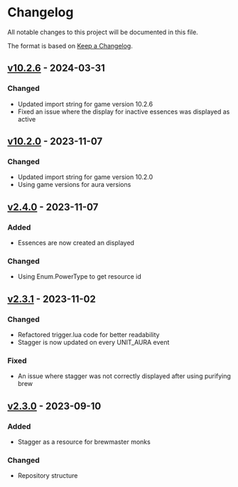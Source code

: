 # Changelog

All notable changes to this project will be documented in this file.

The format is based on [Keep a Changelog](https://keepachangelog.com/en/1.0.0/).

## [v10.2.6] - 2024-03-31

### Changed

* Updated import string for game version 10.2.6
* Fixed an issue where the display for inactive essences was displayed as active

## [v10.2.0] - 2023-11-07

### Changed

* Updated import string for game version 10.2.0
* Using game versions for aura versions

## [v2.4.0] - 2023-11-07

### Added

* Essences are now created an displayed

### Changed

* Using Enum.PowerType to get resource id

## [v2.3.1] - 2023-11-02

### Changed

* Refactored trigger.lua code for better readability
* Stagger is now updated on every UNIT_AURA event

### Fixed

* An issue where stagger was not correctly displayed after using purifying brew

## [v2.3.0] - 2023-09-10

### Added

* Stagger as a resource for brewmaster monks

### Changed

* Repository structure

[v2.3.0]: https://github.com/yuqo2450/wow_wa_secondpowerbar/compare/v2.2.1...v2.3.0
[v2.3.1]: https://github.com/yuqo2450/wow_wa_secondpowerbar/compare/v2.3.0...v2.3.1
[v2.4.0]: https://github.com/yuqo2450/wow_wa_secondpowerbar/compare/v2.3.1...v2.4.0
[v10.2.0]: https://github.com/yuqo2450/wow_wa_secondpowerbar/compare/v2.4.0...v10.2.0
[v10.2.6]: https://github.com/yuqo2450/wow_wa_secondpowerbar/compare/v10.2.5...v10.2.6
